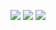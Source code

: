 ![](https://raw.githubusercontent.com/rohitrkx/Covid-WorldoMeter-Tracker/master/Outs/O1.png)
![](https://raw.githubusercontent.com/rohitrkx/Covid-WorldoMeter-Tracker/master/Outs/O3.png)
![](https://raw.githubusercontent.com/rohitrkx/Covid-WorldoMeter-Tracker/master/Outs/O4.png)
